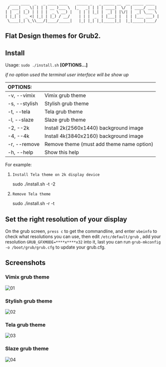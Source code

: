 ```
  ____ ____  _   _ ____ ____    _____ _   _ _____ __  __ _____ ____
 / ___|  _ \| | | | __ )___ \  |_   _| | | | ____|  \/  | ____/ ___|
| |  _| |_) | | | |  _ \ __) |   | | | |_| |  _| | |\/| |  _| \___ \
| |_| |  _ <| |_| | |_) / __/    | | |  _  | |___| |  | | |___ ___) |
 \____|_| \_\\___/|____/_____|   |_| |_| |_|_____|_|  |_|_____|____/

```

## Flat Design themes for Grub2.

## Install

Usage:  `sudo ./install.sh`  **[OPTIONS...]**

*if no option used the terminal user interface will be show up*

|  OPTIONS:      | |
|:---------------|:-------------|
| -v, --vimix    | Vimix grub theme |
| -s, --stylish  | Stylish grub theme |
| -t, --tela     | Tela grub theme |
| -l, --slaze    | Slaze grub theme |
| -2, --2k       | Install 2k(2560x1440) background image |
| -4, --4k       | Install 4k(3840x2160) background image |
| -r, --remove   | Remove theme (must add theme name option) |
| -h, --help     | Show this help |

For example:
1. `Install Tela theme on 2k display device`

    sudo ./install.sh -t -2

2. `Remove Tela theme`

    sudo ./install.sh -r -t

## Set the right resolution of your display
On the grub screen, `press c` to get the commandline,
and enter `vbeinfo` to check what resolutions you can use,
then edit `/etc/default/grub` , add your resolution `GRUB_GFXMODE=****x****x32` into it,
last you can run `grub-mkconfig -o /boot/grub/grub.cfg` to update your grub.cfg.

## Screenshots

### Vimix grub theme

![01](https://github.com/vinceliuice/grub2-themes/blob/master/screenshots/grub-theme-vimix.jpg?raw=true)

### Stylish grub theme

![02](https://github.com/vinceliuice/grub2-themes/blob/master/screenshots/grub-theme-stylish.jpg?raw=true)

### Tela grub theme

![03](https://github.com/vinceliuice/grub2-themes/blob/master/screenshots/grub-theme-tela.jpg?raw=true)

### Slaze grub theme

![04](https://github.com/vinceliuice/grub2-themes/blob/master/screenshots/grub-theme-slaze.jpg?raw=true)
